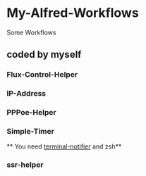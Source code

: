 # My-Alfred-Workflows
Some Workflows

## coded by myself

### Flux-Control-Helper


### IP-Address


### PPPoe-Helper


### Simple-Timer


** You need [terminal-notifier](https://github.com/julienXX/terminal-notifier) and zsh**


### ssr-helper
